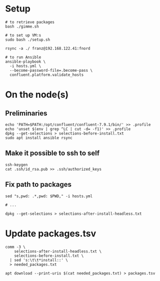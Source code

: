 # Setup

    # to retrieve packages
    bash ./gimme.sh

    # to set up VM:s
    sudo bash ./setup.sh

    rsync -a ./ franz@192.168.122.41:fnord

    # to run Ansible
    ansible-playbook \
      -i hosts.yml \
      --become-password-file=.become-pass \
      confluent.platform.validate_hosts

# On the node(s)

## Preliminaries

    echo 'PATH=$PATH:/opt/confluent/confluent-7.9.1/bin/' >> .profile
    echo 'unset $(env | grep ^LC | cut -d= -f1)' >> .profile
    dpkg --get-selections > selections-before-install.txt
    sudo apt install ansible rsync

## Make it possible to ssh to self

    ssh-keygen
    cat .ssh/id_rsa.pub >> .ssh/authorized_keys

## Fix path to packages

    sed "s,pwd: .*,pwd: $PWD," -i hosts.yml

    # ...

    dpkg --get-selections > selections-after-install-headless.txt

# Update packages.tsv

    comm -3 \
        selections-after-install-headless.txt \
        selections-before-install.txt \
      | sed 's:\t\t*install::' \
      > needed_packages.txt

    apt download --print-uris $(cat needed_packages.txt) > packages.tsv

